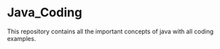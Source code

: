 # Java_Coding
This repository contains all the important concepts of java with all coding examples.
